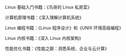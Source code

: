 
Linux 基础入门书籍：《鸟哥的 Linux 私房菜》

计算机原理书籍：《深入理解计算机系统》

Linux 编程书籍：《Linux 程序设计》和《UNIX 环境高级编程》

Linux 内核书籍：《深入 Linux 内核架构》

性能优化书籍：《性能之巅：洞悉系统、企业与云计算》